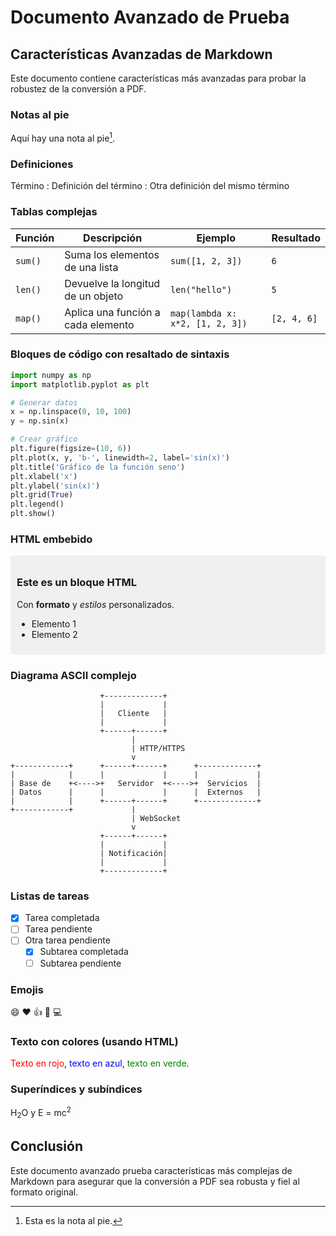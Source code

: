 # Documento Avanzado de Prueba

## Características Avanzadas de Markdown

Este documento contiene características más avanzadas para probar la robustez de la conversión a PDF.

### Notas al pie

Aquí hay una nota al pie[^1].

[^1]: Esta es la nota al pie.

### Definiciones

Término
: Definición del término
: Otra definición del mismo término

### Tablas complejas

| Función | Descripción | Ejemplo | Resultado |
|---------|-------------|---------|-----------|
| `sum()` | Suma los elementos de una lista | `sum([1, 2, 3])` | `6` |
| `len()` | Devuelve la longitud de un objeto | `len("hello")` | `5` |
| `map()` | Aplica una función a cada elemento | `map(lambda x: x*2, [1, 2, 3])` | `[2, 4, 6]` |

### Bloques de código con resaltado de sintaxis

```python
import numpy as np
import matplotlib.pyplot as plt

# Generar datos
x = np.linspace(0, 10, 100)
y = np.sin(x)

# Crear gráfico
plt.figure(figsize=(10, 6))
plt.plot(x, y, 'b-', linewidth=2, label='sin(x)')
plt.title('Gráfico de la función seno')
plt.xlabel('x')
plt.ylabel('sin(x)')
plt.grid(True)
plt.legend()
plt.show()
```

### HTML embebido

<div style="background-color: #f0f0f0; padding: 10px; border-radius: 5px;">
  <h3>Este es un bloque HTML</h3>
  <p>Con <strong>formato</strong> y <em>estilos</em> personalizados.</p>
  <ul>
    <li>Elemento 1</li>
    <li>Elemento 2</li>
  </ul>
</div>

### Diagrama ASCII complejo

```
                    +-------------+
                    |             |
                    |   Cliente   |
                    |             |
                    +------+------+
                           |
                           | HTTP/HTTPS
                           v
+------------+      +------+------+      +-------------+
|            |      |             |      |             |
| Base de    +<---->+   Servidor  +<---->+  Servicios  |
| Datos      |      |             |      |  Externos   |
|            |      +------+------+      +-------------+
+------------+             |
                           | WebSocket
                           v
                    +------+------+
                    |             |
                    | Notificación|
                    |             |
                    +-------------+
```

### Listas de tareas

- [x] Tarea completada
- [ ] Tarea pendiente
- [ ] Otra tarea pendiente
  - [x] Subtarea completada
  - [ ] Subtarea pendiente

### Emojis

:smile: :heart: :thumbsup: :rocket: :computer:

### Texto con colores (usando HTML)

<span style="color: red;">Texto en rojo</span>, <span style="color: blue;">texto en azul</span>, <span style="color: green;">texto en verde</span>.

### Superíndices y subíndices

H<sub>2</sub>O y E = mc<sup>2</sup>

## Conclusión

Este documento avanzado prueba características más complejas de Markdown para asegurar que la conversión a PDF sea robusta y fiel al formato original.
